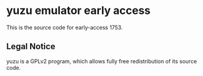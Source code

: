 yuzu emulator early access
=============

This is the source code for early-access 1753.

## Legal Notice

yuzu is a GPLv2 program, which allows fully free redistribution of its source code.